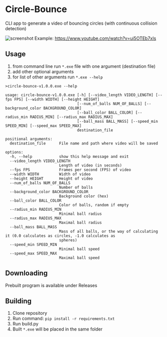 # Circle-Bounce
CLI app to generate a video of bouncing circles 
(with continuous collision detection)

![screenshot](https://user-images.githubusercontent.com/40371578/205990530-b4723a3e-3419-4fc6-b257-a8b336c3bd91.png)
Example: https://www.youtube.com/watch?v=ui5OTEb7xIs

## Usage
1. from command line run `*.exe` file with one argument (destination file)
2. add other optional arguments
3. for list of other arguments run `*.exe --help`
```
>circle-bounce-v1.0.0.exe --help

usage: circle-bounce-v1.0.0.exe [-h] [--video_length VIDEO_LENGTH] [--fps FPS] [--width WIDTH] [--height HEIGHT]
                                [--num_of_balls NUM_OF_BALLS] [--background_color BACKGROUND_COLOR]
                                [--ball_color BALL_COLOR] [--radius_min RADIUS_MIN] [--radius_max RADIUS_MAX]
                                [--ball_mass BALL_MASS] [--speed_min SPEED_MIN] [--speed_max SPEED_MAX]
                                destination_file

positional arguments:
  destination_file      File name and path where video will be saved

options:
  -h, --help            show this help message and exit
  --video_length VIDEO_LENGTH
                        Length of video (in seconds)
  --fps FPS             Frames per second (FPS) of video
  --width WIDTH         Width of video
  --height HEIGHT       Height of video
  --num_of_balls NUM_OF_BALLS
                        Number of balls
  --background_color BACKGROUND_COLOR
                        Background color (hex)
  --ball_color BALL_COLOR
                        Color of balls, random if empty
  --radius_min RADIUS_MIN
                        Minimal ball radius
  --radius_max RADIUS_MAX
                        Maximal ball radius
  --ball_mass BALL_MASS
                        Mass of all balls, or the way of calculating it (0.0 calculates as circles, -1.0 calculates as
                        spheres)
  --speed_min SPEED_MIN
                        Minimal ball speed
  --speed_max SPEED_MAX
                        Maximal ball speed
```

## Downloading
Prebuilt program is available under Releases

## Building
1. Clone repository
2. Run command: `pip install -r requirements.txt`
3. Run build.py
4. Built `*.exe` will be placed in the same folder